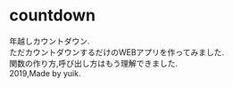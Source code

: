 # countdown
年越しカウントダウン.<br>
ただカウントダウンするだけのWEBアプリを作ってみました.<br>
関数の作り方,呼び出し方はもう理解できました.
<br>
2019,Made by yuik.
